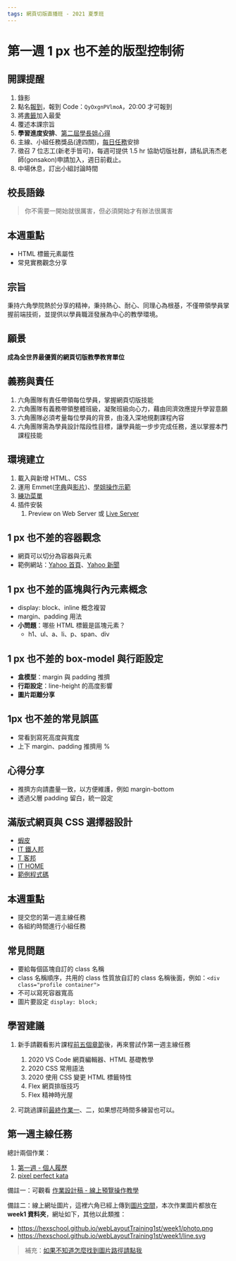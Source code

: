 ```yaml
---
tags: 網頁切版直播班 - 2021 夏季班
---
```


# 第一週 1 px 也不差的版型控制術
## 開課提醒
1. 錄影
2. 點名[報到](https://rpg.hexschool.com/training/21/calendar)，報到 Code：`QyOxgnPVlmoA`，20:00 才可報到
4. 將[書籤](https://rpg.hexschool.com/training/21/show)加入最愛
5. 覆述本課宗旨
6. **學習進度安排**、[第二屆學長姐心得](https://rpg.hexschool.com/task/162/show)
8. 主線、小組任務獎品(達四關)，[每日任務](https://hackmd.io/ZhFhLGj_SSKJbkh3Nk0YLg?both)安排
9. 徵召 7 位志工(新老手皆可)，每週可提供 1.5 hr 協助切版社群，請私訊洧杰老師(gonsakon)申請加入，週日前截止。
11. 中場休息，訂出小組討論時間

## 校長語錄
> 你不需要一開始就很厲害，但必須開始才有辦法很厲害

## 本週重點
* HTML 標籤元素屬性
* 常見實務觀念分享

## 宗旨
秉持六角學院熱於分享的精神，秉持熱心、耐心、同理心為根基，不僅帶領學員掌握前端技術，並提供以學員職涯發展為中心的教學環境。


## 願景
**成為全世界最優質的網頁切版教學教育單位**

## 義務與責任

1. 六角團隊有責任帶領每位學員，掌握網頁切版技能
2. 六角團隊有義務帶領整體班級，凝聚班級向心力，藉由同濟效應提升學習意願
3. 六角團隊必須考量每位學員的背景，由淺入深地規劃課程內容
4. 六角團隊需為學員設計階段性目標，讓學員能一步步完成任務，進以掌握本門課程技能


## 環境建立

1. 載入與新增 HTML、CSS
2. 運用 Emmet([字典](https://docs.emmet.io/cheat-sheet/)與[影片](https://www.youtube.com/watch?v=6VUFO6sLS5M))、[學姐操作示範](https://youtu.be/tFvFMncRYYM?t=62)
3. [練功菜單](https://hackmd.io/iE6mxohOS-ujKU398Ewk1w)
4. 插件安裝
    1. Preview on Web Server 或 [Live Server](https://hackmd.io/QpfYS3cwTl2NMU7bUqFNxw?view)


## 1 px 也不差的容器觀念

* 網頁可以切分為容器與元素
* 範例網站：[Yahoo 首頁](ht2tps://tw.yahoo.com/)、[Yahoo 新聞](https://tw.yahoo.com/)

## 1 px 也不差的區塊與行內元素概念

* display: block、inline 概念複習
* margin、padding 用法
* **小問題**：哪些 HTML 標籤是區塊元素？
    * h1、ul、a、li、p、span、div

## 1 px 也不差的 box-model 與行距設定

* **盒模型**：margin 與 padding 推擠
* **行距設定**：line-height 的高度影響
* **圖片距離分享**

## 1px 也不差的常見誤區

* 常看到寫死高度與寬度
* 上下 margin、padding 推擠用 %

## 心得分享

* 推擠方向請盡量一致，以方便維護，例如 margin-bottom
* 透過父層 padding 留白，統一設定


## 滿版式網頁與 CSS 選擇器設計

* [蝦皮](https://shopee.tw/)
* [IT 鐵人邦](https://ithelp.ithome.com.tw/)
* [T 客邦](https://www.techbang.com/)
* [IT HOME](https://www.ithome.com.tw/)
* [範例程式碼](https://codepen.io/liao/pen/yLYyYaZ)



## 本週重點
* 提交您的第一週主線任務
* 各組約時間進行小組任務

## 常見問題
- 要給每個區塊自訂的 class 名稱
- class 名稱順序，共用的 class 性質放自訂的 class 名稱後面，例如：`<div class="profile container">`
- 不可以寫死容器寬高
- 圖片要設定 `display: block;`


## 學習建議
1. 新手請觀看影片課程[前五個章節](https://courses.hexschool.com/courses/enrolled/1389454)後，再來嘗試作第一週主線任務
    1. 2020 VS Code 網頁編輯器、HTML 基礎教學
    2. 2020 CSS 常用語法
    3. 2020 使用 CSS 變更 HTML 標籤特性
    4. Flex 網頁排版技巧
    5. Flex 精神時光屋

2. 可跳過課前[最終作業一](https://courses.hexschool.com/courses/2020112/lectures/31938398)、二，如果想花時間多練習也可以。



## 第一週主線任務

總計兩個作業：
1. <a href="https://rpg.hexschool.com/training/21/task?type=detail&id=202" target="_top">第一週 - 個人履歷</a>
2. [pixel perfect kata](https://cacoo.com/diagrams/pZ1jUCICb1t4bSVc/1AEDF)


備註一：可觀看 [作業設計稿 -  線上預覽操作教學](https://hackmd.io/J7ajdobzTlyideAARTLz5Q?view)

備註二：線上網址圖片，這裡六角已經上傳到[圖片空間](https://github.com/hexschool/webLayoutTraining1st)，本次作業圖片都放在 **week1 資料夾**，網址如下，其他以此類推：
* https://hexschool.github.io/webLayoutTraining1st/week1/photo.png 
* https://hexschool.github.io/webLayoutTraining1st/week1/line.svg

>補充：[如果不知道怎麼找到圖片路徑請點我](https://i.imgur.com/O7nQcFm.gif)
